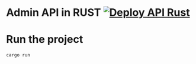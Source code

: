 # Admin API in RUST [![Deploy API Rust](https://github.com/BryanFRD/admin-api-rust/actions/workflows/deploy.yml/badge.svg?branch=main)](https://github.com/BryanFRD/admin-api-rust/actions/workflows/deploy.yml)

# Run the project

```bash
cargo run
```
